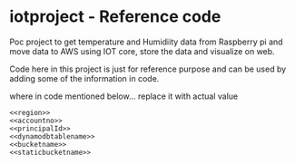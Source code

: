 # iotproject - Reference code


Poc project to get temperature and Humidiity data from Raspberry pi and move data to AWS using IOT core, store the data and visualize on web.

Code here in this project is just for reference purpose and can be used by adding some of the information in code.

where in code mentioned below... replace it with actual value
```
<<region>>
<<accountno>>
<<principalId>>
<<dynamodbtablename>>
<<bucketname>>
<<staticbucketname>>

```


